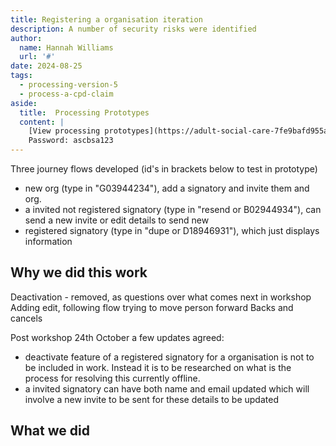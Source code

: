 ```yaml
---
title: Registering a organisation iteration
description: A number of security risks were identified
author:
  name: Hannah Williams
  url: '#'
date: 2024-08-25
tags:
  - processing-version-5
  - process-a-cpd-claim
aside:
  title:  Processing Prototypes
  content: |
    [View processing prototypes](https://adult-social-care-7fe9bafd955a.herokuapp.com/version-index?area=Processing) 
    Password: ascbsa123
---
```


Three journey flows developed (id's in brackets below to test in prototype)
- new org (type in "G03944234"), add a signatory and invite them and org. 
- a invited not registered signatory (type in "resend or B02944934"), can send a new invite or edit details to send new
- registered signatory (type in "dupe or D18946931"), which just displays information


## Why we did this work

Deactivation - removed, as questions over what comes next in workshop
Adding edit, following flow trying to move person forward
Backs and cancels

Post workshop 24th October a few updates agreed:
- deactivate feature of a registered signatory for a organisation is not to be included in work. Instead it is to be researched on what is the process for resolving this currently offline. 
- a invited signatory can have both name and email updated which will involve a new invite to be sent for these details to be updated

## What we did



